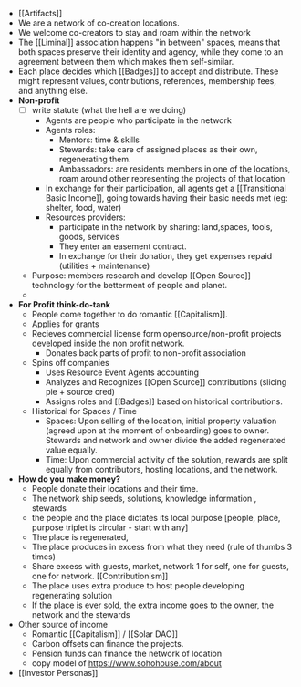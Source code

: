 - [[Artifacts]]
- We are a network of co-creation locations.
- We welcome co-creators to stay and roam within the network 
- The [[Liminal]] association happens "in between" spaces, means that both spaces preserve their identity and agency, while they come to an agreement between them which makes them self-similar.
- Each place decides which [[Badges]] to accept and distribute. These might represent values, contributions, references, membership fees, and anything else.
- **Non-profit**
    - [ ] write statute (what the hell are we doing)
        - Agents are people who participate in the network
        - Agents roles: 
            - Mentors: time & skills
            - Stewards: take care of assigned places as their own, regenerating them.
            - Ambassadors: are residents members in one of the locations, roam around other representing the projects of that location
        - In exchange for their participation, all agents get a [[Transitional Basic Income]], going towards having their basic needs met (eg: shelter, food, water)
        - Resources providers: 
            - participate in the network by sharing: land,spaces, tools, goods, services
            - They enter an easement contract.
            - In exchange for their donation, they get expenses repaid (utilities + maintenance)
    - Purpose: members research and develop [[Open Source]] technology for the betterment of people and planet.
    - 
- **For Profit think-do-tank**
    - People come together to do romantic [[Capitalism]].
    - Applies for grants
    - Recieves commercial license form opensource/non-profit projects developed inside the non profit network.
        - Donates back parts of profit to non-profit association
    - Spins off companies
        - Uses Resource Event Agents accounting
        - Analyzes and Recognizes [[Open Source]] contributions (slicing pie + source cred)
        - Assigns roles and [[Badges]] based on historical contributions.
    - Historical for Spaces / Time
        - Spaces: Upon selling of the location, initial property valuation (agreed upon at the moment of onboarding) goes to owner. Stewards and network and owner divide the added regenerated value equally.
        - Time: Upon commercial activity of the solution, rewards are split equally from contributors, hosting locations, and the network. 
- **How do you make money?**
    - People donate their locations and their time.
    - The network ship seeds, solutions, knowledge information , stewards
    - the people and the place dictates its local purpose [people, place, purpose triplet is circular - start with any]
    - The place is regenerated,
    - The place produces in excess from what they need (rule of thumbs 3 times)
    -  Share excess with  guests, market, network 1 for self, one for guests, one for network. [[Contributionism]]
    -  The place uses extra produce to host people developing regenerating solution
    - If the place is ever sold, the extra income goes to the owner, the network and the stewards
- Other source of income
    - Romantic [[Capitalism]] / [[Solar DAO]]
    - Carbon offsets can finance the projects.
    - Pension funds can finance the network of location
    - copy model of https://www.sohohouse.com/about 
- [[Investor Personas]]
